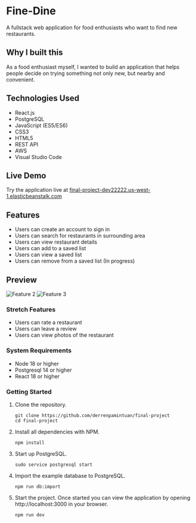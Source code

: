 # Fine-Dine

A fullstack web application for food enthusiasts who want to find new restaurants.

## Why I built this

As a food enthusiast myself, I wanted to build an application that helps people decide on trying something not only new, but nearby and convenient.

## Technologies Used

- React.js
- PostgreSQL
- JavaScript (ES5/ES6)
- CSS3
- HTML5
- REST API
- AWS
- Visual Studio Code

## Live Demo

Try the application live at [final-project-dev22222.us-west-1.elasticbeanstalk.com](final-project-dev22222.us-west-1.elasticbeanstalk.com)

## Features

- Users can create an account to sign in
- Users can search for restaurants in surrounding area
- Users can view restaurant details
- Users can add to a saved list
- Users can view a saved list
- Users can remove from a saved list (In progress)

## Preview

![Feature 2](client/public/feature2.gif)
![Feature 3](client/public/feature3.gif)

### Stretch Features

- Users can rate a restaurant
- Users can leave a review
- Users can view photos of the restaurant

### System Requirements

- Node 18 or higher
- Postgresql 14 or higher
- React 18 or higher

### Getting Started

1. Clone the repository.

   ```shell
   git clone https://github.com/derrenpamintuan/final-project
   cd final-project
   ```

1. Install all dependencies with NPM.

   ```shell
   npm install
   ```

1. Start up PostgreSQL.

   ```shell
   sudo service postgresql start
   ```

1. Import the example database to PostgreSQL.

   ```shell
   npm run db:import
   ```

1. Start the project. Once started you can view the application by opening http://localhost:3000 in your browser.

   ```shell
   npm run dev
   ```
